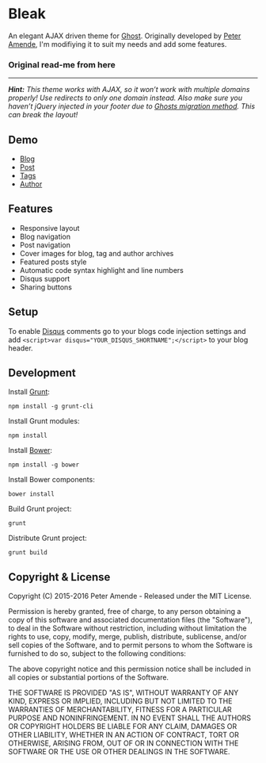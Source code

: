 # Bleak

An elegant AJAX driven theme for [Ghost](http://github.com/tryghost/ghost/).
Originally developed by [Peter Amende](http://zutrinken.com/), I'm modifiying it to suit my needs and add some features.

### Original read-me from here
***

_**Hint:** This theme works with AJAX, so it won’t work with multiple domains properly! Use redirects to only one domain instead. Also make sure you haven’t jQuery injected in your footer due to [Ghosts migration method](http://dev.ghost.org/no-more-jquery/). This can break the layout!_

## Demo

* [Blog](http://bleak.zutrinken.com)
* [Post](http://bleak.zutrinken.com/demo)
* [Tags](http://bleak.zutrinken.com/tag/general)
* [Author](http://bleak.zutrinken.com/author/zutrinken)

## Features

* Responsive layout
* Blog navigation
* Post navigation
* Cover images for blog, tag and author archives
* Featured posts style
* Automatic code syntax highlight and line numbers
* Disqus support
* Sharing buttons

## Setup

To enable [Disqus](https://disqus.com/) comments go to your blogs code injection settings and add `<script>var disqus="YOUR_DISQUS_SHORTNAME";</script>` to your blog header.

## Development

Install [Grunt](http://gruntjs.com/getting-started/):

	npm install -g grunt-cli
	
Install Grunt modules:

	npm install

Install [Bower](http://bower.io):

	npm install -g bower

Install Bower components:

	bower install

Build Grunt project:

	grunt

Distribute Grunt project:

	grunt build

## Copyright & License

Copyright (C) 2015-2016 Peter Amende - Released under the MIT License.

Permission is hereby granted, free of charge, to any person obtaining a copy of this software and associated documentation files (the "Software"), to deal in the Software without restriction, including without limitation the rights to use, copy, modify, merge, publish, distribute, sublicense, and/or sell copies of the Software, and to permit persons to whom the Software is furnished to do so, subject to the following conditions:

The above copyright notice and this permission notice shall be included in all copies or substantial portions of the Software.

THE SOFTWARE IS PROVIDED "AS IS", WITHOUT WARRANTY OF ANY KIND, EXPRESS OR IMPLIED, INCLUDING BUT NOT LIMITED TO THE WARRANTIES OF MERCHANTABILITY, FITNESS FOR A PARTICULAR PURPOSE AND
NONINFRINGEMENT. IN NO EVENT SHALL THE AUTHORS OR COPYRIGHT HOLDERS BE LIABLE FOR ANY CLAIM, DAMAGES OR OTHER LIABILITY, WHETHER IN AN ACTION OF CONTRACT, TORT OR OTHERWISE, ARISING FROM, OUT OF OR IN CONNECTION WITH THE SOFTWARE OR THE USE OR OTHER DEALINGS IN THE SOFTWARE.
